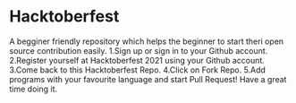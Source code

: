 # Hacktoberfest
A begginer friendly repository which helps the beginner to start theri open source contribution easily. 
1.Sign up or sign in to your Github account. 
2.Register yourself at Hacktoberfest 2021 using your Github account.
3.Come back to this Hacktoberfest Repo.
4.Click on Fork Repo.
5.Add programs with your favourite language and start Pull Request! Have a great time doing it. 
